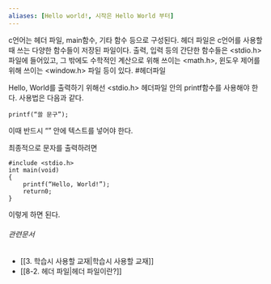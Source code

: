 ```yaml
---
aliases: [Hello world!, 시작은 Hello World 부터]
---
```

c언어는 헤더 파일, main함수, 기타 함수 등으로 구성된다. 헤더 파일은 c언어를 사용할 때 쓰는 다양한 함수들이 저장된 파일이다. 출력, 입력 등의 간단한 함수들은 <stdio.h>파일에 들어있고, 그 밖에도 수학적인 계산으로 위해 쓰이는 <math.h>, 윈도우 제어를 위해 쓰이는 <window.h> 파일 등이 있다.
#헤더파일

Hello, World를 출력하기 위해선 <stdio.h> 헤더파일 안의 printf함수를 사용해야 한다. 사용법은 다음과 같다.

`printf(“쓸 문구”);`

이때 반드시 “” 안에 텍스트를 넣어야 한다.

최종적으로 문자를 출력하려면
```
#include <stdio.h>
int main(void)
{
    printf(“Hello, World!”);
    return0;
}
```
이렇게 하면 된다.


###### 관련문서
- [[3. 학습시 사용할 교재|학습시 사용할 교재]]
- [[8-2. 헤더 파일|헤더 파일이란?]]

